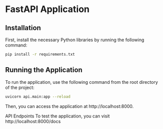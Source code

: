 # FastAPI Application


## Installation

First, install the necessary Python libraries by running the following command:

```bash
pip install -r requirements.txt
```


## Running the Application
To run the application, use the following command from the root directory of the project:

```bash
uvicorn api.main:app --reload
```

Then, you can access the application at http://localhost:8000.

API Endpoints
To test the application, you can visit http://localhost:8000/docs 
